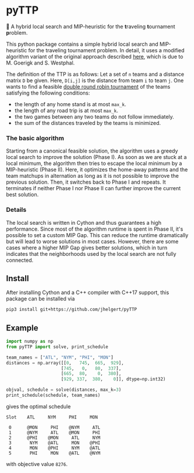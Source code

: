 # pyTTP
🏈 A hybrid local search and MIP-heuristic for the **t**raveling **t**ournament **p**roblem.

This python package contains a simple hybrid local search and MIP-heuristic for 
the traveling tournament problem.
In detail, it uses a modified algorithm variant of the original approach described 
[here](https://link.springer.com/article/10.1007%2Fs10479-014-1586-6), which is 
due to M. Goerigk and S. Westphal.

The definition of the TTP is as follows: Let a set of `n` teams and a distance 
matrix `D` be given. Here, `D[i,j]` is the distance from team `i` to team `j`. 
One wants to find a feasible 
[double round robin tournament](https://en.wikipedia.org/wiki/Round-robin_tournament) 
of the teams satisfying the following conditions:

- the length of any home stand is at most `max_k`.
- the length of any road trip is at most `max_k`.
- the two games between any two teams do not follow immediately.
- the sum of the distances traveled by the teams is minimized.

### The basic algorithm

Starting from a canonical feasible solution, the algorithm uses a greedy local 
search to improve the solution (Phase I). As soon as we are stuck at a local 
minimum, the algorithm then tries to escape the local minimum by a MIP-heuristic 
(Phase II). Here, it optimizes the home-away patterns and the team matchups in 
alternation as long as it is not possible to improve the previous solution. 
Then, it switches back to Phase I and repeats. It terminates if neither Phase I 
nor Phase II can further improve the current best solution.

### Details

The local search is written in Cython and thus guarantees a high performance. 
Since most of the algorithm runtime is spent in Phase II, it's possible to set a 
custom MIP Gap. This can reduce the runtime dramatically but will lead to worse 
solutions in most cases. However, there are some cases where a higher MIP Gap 
gives better solutions, which in turn indicates that the neighborhoods used by 
the local search are not fully connected.

## Install

After installing Cython and a C++ compiler with C++17 support, this package
can be installed via

``` bash
pip3 install git+https://github.com/jhelgert/pyTTP
```

## Example

``` python
import numpy as np
from pyTTP import solve, print_schedule

team_names = ["ATL", "NYM", "PHI", "MON"]
distances = np.array([[0,   745,  665,  929],
                     [745,   0,   80,  337],
                     [665,  80,    0,  380],
                     [929, 337,  380,    0]], dtype=np.int32)

objval, schedule = solve(distances, max_k=3)
print_schedule(schedule, team_names)
```

gives the optimal schedule

``` none
Slot    ATL     NYM     PHI     MON

 0      @MON     PHI    @NYM     ATL
 1      @NYM     ATL    @MON     PHI
 2      @PHI    @MON     ATL     NYM
 3       NYM    @ATL     MON    @PHI 
 4       MON    @PHI     NYM    @ATL 
 5       PHI     MON    @ATL    @NYM 
```

with objective value `8276`.
